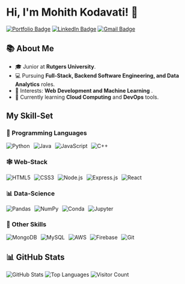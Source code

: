 # Hi, I'm Mohith Kodavati! 👋

[![Portfolio Badge](https://img.shields.io/badge/💼-My%20Portfolio-orange?style=for-the-badge)](https://mohithkodavati.vercel.app/)
[![LinkedIn Badge](https://img.shields.io/badge/-LinkedIn-blue?logo=linkedin&logoColor=white&style=for-the-badge)](https://www.linkedin.com/in/mohitkodavati/)
[![Gmail Badge](https://img.shields.io/badge/-Gmail-red?logo=gmail&logoColor=white&style=for-the-badge)](mailto:mohitkod178@gmail.com)

## 📚 About Me
- 🎓 Junior at **Rutgers University**.
- 💻 Pursuing **Full-Stack, Backend Software Engineering, and Data Analytics** roles.
- 🌟 Interests: **Web Development and Machine Learning** .
- 🌱 Currently learning **Cloud Computing** and **DevOps** tools.

## My Skill-Set

### 🔧 Programming Languages
<div style="display: flex; gap: 10px;">
    <img src="https://img.shields.io/badge/-Python-3776AB?logo=python&logoColor=white&style=for-the-badge" alt="Python">
    <img src="https://img.shields.io/badge/-Java-007396?logo=java&logoColor=white&style=for-the-badge" alt="Java">
    <img src="https://img.shields.io/badge/-JavaScript-F7DF1E?logo=javascript&logoColor=black&style=for-the-badge" alt="JavaScript">
    <img src="https://img.shields.io/badge/-C++-00599C?logo=cplusplus&logoColor=white&style=for-the-badge" alt="C++">
</div>

### 🕸 Web-Stack
<div style="display: flex; gap: 10px;">
    <img src="https://img.shields.io/badge/-HTML5-E34F26?logo=html5&logoColor=white&style=for-the-badge" alt="HTML5">
    <img src="https://img.shields.io/badge/-CSS3-1572B6?logo=css3&logoColor=white&style=for-the-badge" alt="CSS3">
    <img src="https://img.shields.io/badge/-Node.js-339933?logo=node.js&logoColor=white&style=for-the-badge" alt="Node.js">
    <img src="https://img.shields.io/badge/-Express.js-000000?logo=express&logoColor=white&style=for-the-badge" alt="Express.js">
    <img src="https://img.shields.io/badge/-React-61DAFB?logo=react&logoColor=black&style=for-the-badge" alt="React">
</div>

### 📊 Data-Science
<div style="display: flex; gap: 10px;">
    <img src="https://img.shields.io/badge/-Pandas-150458?logo=pandas&logoColor=white&style=for-the-badge" alt="Pandas">
    <img src="https://img.shields.io/badge/-NumPy-013243?logo=numpy&logoColor=white&style=for-the-badge" alt="NumPy">
    <img src="https://img.shields.io/badge/-Conda-44A833?logo=anaconda&logoColor=white&style=for-the-badge" alt="Conda">
    <img src="https://img.shields.io/badge/-Jupyter-F37626?logo=jupyter&logoColor=white&style=for-the-badge" alt="Jupyter">
</div>

### 🔑 Other Skills
<div style="display: flex; gap: 10px;">
    <img src="https://img.shields.io/badge/-MongoDB-47A248?logo=mongodb&logoColor=white&style=for-the-badge" alt="MongoDB">
    <img src="https://img.shields.io/badge/-MySQL-4479A1?logo=mysql&logoColor=white&style=for-the-badge" alt="MySQL">
    <img src="https://img.shields.io/badge/-AWS-232F3E?logo=amazonaws&logoColor=white&style=for-the-badge" alt="AWS">
    <img src="https://img.shields.io/badge/-Firebase-FFCA28?logo=firebase&logoColor=black&style=for-the-badge" alt="Firebase">
    <img src="https://img.shields.io/badge/-Git-F05032?logo=git&logoColor=white&style=for-the-badge" alt="Git">
</div>

## 📊 GitHub Stats
![GitHub Stats](https://github-readme-stats.vercel.app/api?username=mohith174&show_icons=true&theme=dark)
![Top Languages](https://github-readme-stats.vercel.app/api/top-langs/?username=mohith174&layout=compact&theme=dark)
![Visitor Count](https://visitor-badge.laobi.icu/badge?page_id=mohith174.mohith174)

